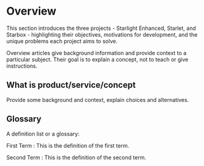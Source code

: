 # Overview

This section introduces the three projects - Starlight Enhanced, Starlet, and Starbox - highlighting their objectives, motivations for development, and the unique problems each project aims to solve.

Overview articles give background information and provide context to a particular subject.
Their goal is to explain a concept, not to teach or give instructions.

## What is product/service/concept

Provide some background and context, explain choices and alternatives.

## Glossary

A definition list or a glossary:

First Term
: This is the definition of the first term.

Second Term
: This is the definition of the second term.
